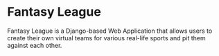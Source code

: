 # Fantasy League
Fantasy League is a Django-based Web Application that allows users to create their own virtual teams for various real-life sports and pit them against each other.
